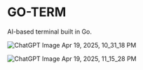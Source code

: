 # GO-TERM
AI-based terminal built in Go.

![ChatGPT Image Apr 19, 2025, 10_31_18 PM](https://github.com/user-attachments/assets/c259734c-57e3-4488-8a64-686f36ade66f)

![ChatGPT Image Apr 19, 2025, 11_15_28 PM](https://github.com/user-attachments/assets/94399395-712d-40c5-b9b8-617ef397e02d)
